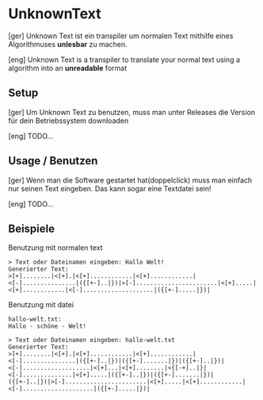 # UnknownText

[ger]
Unknown Text ist ein transpiler um normalen Text mithilfe eines Algorithmuses **unlesbar** zu machen.

[eng]
Unknown Text is a transpiler to translate your normal text using a algorithm into an **unreadable** format

## Setup

[ger]
Um Unknown Text zu benutzen, muss man unter Releases die Version für dein Betriebssystem downloaden

[eng]
TODO...

## Usage / Benutzen

[ger]
Wenn man die Software gestartet hat(doppelclick) muss man einfach nur seinen Text eingeben. Das kann sogar eine Textdatei sein!

[eng]
TODO...

## Beispiele

Benutzung mit normalen text

```
> Text oder Dateinamen eingeben: Hallo Welt!
Generierter Text:
>[+]........|<[+].|<[+]............|<[+]............|<[-]...............|({[+-]..|})|>[-].......................|<[+].....|<[+]............|<[-]....................|({[+-].....|})|

```

Benutzung mit datei

```
hallo-welt.txt:
Hallo - schöne - Welt!
```

```
> Text oder Dateinamen eingeben: hallo-welt.txt
Generierter Text:
>[+]........|<[+].|<[+]............|<[+]............|<[-]...............|({[+-]..|})|({[+-].......|})|({[+-]..|})|<[-]...................|<[+]...|<[+]........|<{[-+]..|}|<[-]..............|<[+].....|({[+-]..|})|({[+-].......|})|({[+-]..|})|>[-].......................|<[+].....|<[+]............|<[-]....................|({[+-].....|})|
```
